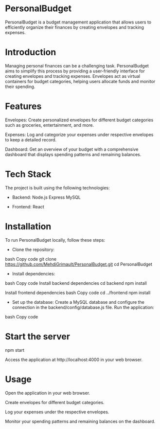 # PersonalBudget
PersonalBudget is a budget management application that allows users to efficiently organize their finances by creating envelopes and tracking expenses.

# Introduction
Managing personal finances can be a challenging task. PersonalBudget aims to simplify this process by providing a user-friendly interface for creating envelopes and tracking expenses. Envelopes act as virtual containers for budget categories, helping users allocate funds and monitor their spending.

# Features
Envelopes: Create personalized envelopes for different budget categories such as groceries, entertainment, and more.

Expenses: Log and categorize your expenses under respective envelopes to keep a detailed record.

Dashboard: Get an overview of your budget with a comprehensive dashboard that displays spending patterns and remaining balances.

# Tech Stack
The project is built using the following technologies:

- Backend:
Node.js
Express
MySQL

- Frontend:
React

# Installation
To run PersonalBudget locally, follow these steps:

- Clone the repository:

bash
Copy code
git clone https://github.com/MehdiGrimault/PersonalBudget.git
cd PersonalBudget

- Install dependencies:

bash
Copy code
Install backend dependencies
cd backend
npm install

Install frontend dependencies
bash
Copy code
cd ../frontend
npm install

- Set up the database:
Create a MySQL database and configure the connection in the backend/config/database.js file.
Run the application:

bash
Copy code
# Start the server
npm start

Access the application at http://localhost:4000 in your web browser.

# Usage
Open the application in your web browser.

Create envelopes for different budget categories.

Log your expenses under the respective envelopes.

Monitor your spending patterns and remaining balances on the dashboard.
